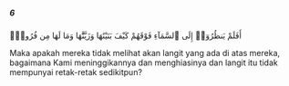 ##### 6

<span class="ayah">أَفَلَمْ يَنظُرُوٓا۟ إِلَى ٱلسَّمَآءِ فَوْقَهُمْ كَيْفَ بَنَيْنَٰهَا وَزَيَّنَّٰهَا وَمَا لَهَا مِن فُرُوجٍۢ</span>

<span class="ayah_translation">Maka apakah mereka tidak melihat akan langit yang ada di atas mereka, bagaimana Kami meninggikannya dan menghiasinya dan langit itu tidak mempunyai retak-retak sedikitpun?</span>
